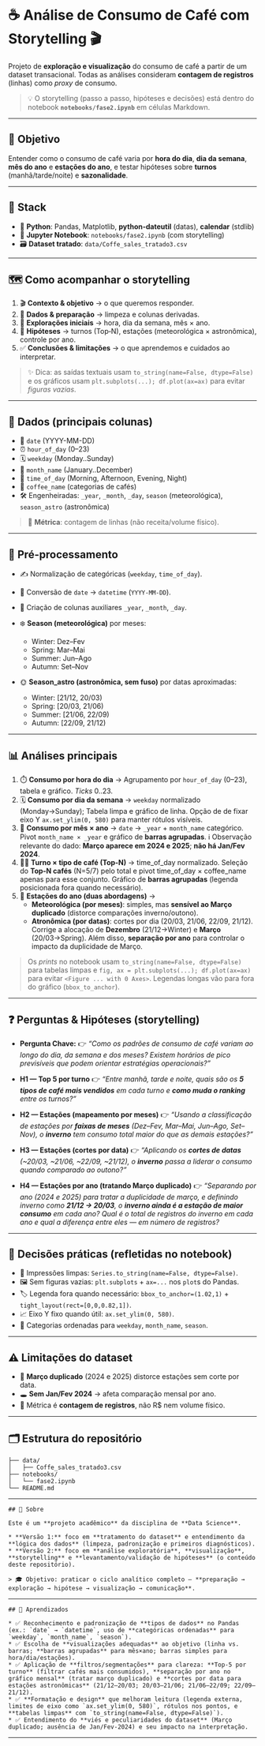 # ☕️ Análise de Consumo de Café com Storytelling 🎬

Projeto de **exploração e visualização** do consumo de café a partir de um dataset transacional. Todas as análises consideram **contagem de registros** (linhas) como *proxy* de consumo.

> 💡 O storytelling (passo a passo, hipóteses e decisões) está dentro do notebook **`notebooks/fase2.ipynb`** em células Markdown.

---

## 🎯 Objetivo

Entender como o consumo de café varia por **hora do dia**, **dia da semana**, **mês do ano** e **estações do ano**, e testar hipóteses sobre **turnos** (manhã/tarde/noite) e **sazonalidade**.

---

## 🧰 Stack

* 🐍 **Python**: Pandas, Matplotlib, **python-dateutil** (datas), **calendar** (stdlib)
* 📓 **Jupyter Notebook**: `notebooks/fase2.ipynb` (com storytelling)
* 🗃️ **Dataset tratado**: `data/Coffe_sales_tratado3.csv`

---

## 🗺️ Como acompanhar o storytelling

1. 🎬 **Contexto & objetivo** → o que queremos responder.
2. 🧹 **Dados & preparação** → limpeza e colunas derivadas.
3. 🔎 **Explorações iniciais** → hora, dia da semana, mês × ano.
4. 🧪 **Hipóteses** → turnos (Top‑N), estações (meteorológica × astronômica), controle por ano.
5. ✅ **Conclusões & limitações** → o que aprendemos e cuidados ao interpretar.

> ✨ Dica: as saídas textuais usam `to_string(name=False, dtype=False)` e os gráficos usam `plt.subplots(...); df.plot(ax=ax)` para evitar *figuras vazias*.

---

## 🧾 Dados (principais colunas)

* 📆 `date` (YYYY-MM-DD)
* ⏰ `hour_of_day` (0–23)
* 🗓️ `weekday` (Monday..Sunday)
* 📅 `month_name` (January..December)
* 🌇 `time_of_day` (Morning, Afternoon, Evening, Night)
* 🧉 `coffee_name` (categorias de cafés)
* 🛠️ Engenheiradas: `_year`, `_month`, `_day`, `season` (meteorológica), `season_astro` (astronômica)

> 📏 **Métrica**: contagem de linhas (não receita/volume físico).

---

## 🧼 Pré-processamento

* ✍️ Normalização de categóricas (`weekday`, `time_of_day`).
* 🔁 Conversão de `date` → `datetime` (`YYYY-MM-DD`).
* 🧱 Criação de colunas auxiliares `_year`, `_month`, `_day`.
* ❄️ **Season (meteorológica)** por meses:

  * Winter: Dez–Fev
  * Spring: Mar–Mai
  * Summer: Jun–Ago
  * Autumn: Set–Nov
* 🌞 **Season_astro (astronômica, sem fuso)** por datas aproximadas:

  * Winter: [21/12, 20/03)
  * Spring: [20/03, 21/06)
  * Summer: [21/06, 22/09)
  * Autumn: [22/09, 21/12)
---

## 📊 Análises principais

1. ⏱️ **Consumo por hora do dia** → Agrupamento por `hour_of_day` (0–23), tabela e gráfico. *Ticks* 0..23.
2. 🗓️ **Consumo por dia da semana** → `weekday` normalizado (Monday→Sunday); Tabela limpa e gráfico de linha. Opção de de fixar eixo Y `ax.set_ylim(0, 580)` para manter rótulos visíveis.
3. 📅 **Consumo por mês × ano** → `date` → `_year` + `month_name` categórico. Pivot `month_name × _year` e gráfico de **barras agrupadas**. ℹ️ Observação relevante do dado: **Março aparece em 2024 e 2025**; **não há Jan/Fev 2024**.
4. 👨‍🍳 **Turno × tipo de café (Top‑N)** → time_of_day normalizado. Seleção do **Top‑N cafés** (N=5/7) pelo total e pivot time_of_day × coffee_name apenas para esse conjunto. Gráfico de **barras agrupadas** (legenda posicionada fora quando necessário).
5. 🍂 **Estações do ano (duas abordagens)** →
   * **Meteorológica (por meses)**: simples, mas **sensível ao Março duplicado** (distorce comparações inverno/outono).
   * **Atronômica (por datas)**: cortes por dia (20/03, 21/06, 22/09, 21/12). Corrige a alocação de **Dezembro** (21/12→Winter) e **Março** (20/03→Spring).
     Além disso, **separação por ano** para controlar o impacto da duplicidade de Março.

> Os *prints* no notebook usam `to_string(name=False, dtype=False)` para tabelas limpas e `fig, ax = plt.subplots(...); df.plot(ax=ax)` para evitar `<Figure ... with 0 Axes>`. Legendas longas vão para fora do gráfico (`bbox_to_anchor`).

---

## ❓ Perguntas & Hipóteses (storytelling)

* **Pergunta Chave:**
  👉 *“Como os padrões de consumo de café variam ao longo do dia, da semana e dos meses? Existem horários de pico previsíveis que podem orientar estratégias operacionais?”*

* **H1 — Top 5 por turno**
  👉 *“Entre manhã, tarde e noite, quais são os **5 tipos de café mais vendidos** em cada turno e **como muda o ranking** entre os turnos?”*

* **H2 — Estações (mapeamento por meses)**
  👉 *“Usando a classificação de estações por **faixas de meses** (Dez–Fev, Mar–Mai, Jun–Ago, Set–Nov), o **inverno** tem consumo total maior do que as demais estações?”*

* **H3 — Estações (cortes por data)**
  👉 *“Aplicando os **cortes de datas** (~20/03, ~21/06, ~22/09, ~21/12), o **inverno** passa a liderar o consumo quando comparado ao outono?”*

* **H4 — Estações por ano (tratando Março duplicado)**
  👉 *“Separando por ano (2024 e 2025) para tratar a duplicidade de março, e definindo inverno como **21/12 → 20/03**, o **inverno ainda é a estação de maior consumo** em cada ano? Qual é o total de registros do inverno em cada ano e qual a diferença entre eles — em número de registros?*

---

## 🧠 Decisões práticas (refletidas no notebook)

* 🧾 Impressões limpas: `Series.to_string(name=False, dtype=False)`.
* 🖼️ Sem figuras vazias: `plt.subplots` + `ax=...` nos `plot`s do Pandas.
* 🏷️ Legenda fora quando necessário: `bbox_to_anchor=(1.02,1)` + `tight_layout(rect=[0,0,0.82,1])`.
* 📈 Eixo Y fixo quando útil: `ax.set_ylim(0, 580)`.
* 🧱 Categorias ordenadas para `weekday`, `month_name`, `season`.

---

## ⚠️ Limitações do dataset

* 🔁 **Março duplicado** (2024 e 2025) distorce estações sem corte por data.
* 🕳️ **Sem Jan/Fev 2024** → afeta comparação mensal por ano.
* 🧮 Métrica é **contagem de registros**, não R$ nem volume físico.

---

## 🗂️ Estrutura do repositório

```
├── data/
│   ├── Coffe_sales_tratado3.csv   
├── notebooks/
│   └── fase2.ipynb
└── README.md
```

---

```
## 📢 Sobre

Este é um **projeto acadêmico** da disciplina de **Data Science**.

* **Versão 1:** foco em **tratamento do dataset** e entendimento da **lógica dos dados** (limpeza, padronização e primeiros diagnósticos).
* **Versão 2:** foco em **análise exploratória**, **visualização**, **storytelling** e **levantamento/validação de hipóteses** (o conteúdo deste repositório).

> 🎓 Objetivo: praticar o ciclo analítico completo — **preparação → exploração → hipótese → visualização → comunicação**.
```

---

```
## 🎯 Aprendizados

* ✅ Reconhecimento e padronização de **tipos de dados** no Pandas (ex.: `date` → `datetime`, uso de **categóricas ordenadas** para `weekday`, `month_name`, `season`).
* ✅ Escolha de **visualizações adequadas** ao objetivo (linha vs. barras; **barras agrupadas** para mês×ano; barras simples para hora/dia/estações).
* ✅ Aplicação de **filtros/segmentações** para clareza: **Top-5 por turno** (filtrar cafés mais consumidos), **separação por ano no gráfico mensal** (tratar março duplicado) e **cortes por data para estações astronômicas** (21/12–20/03; 20/03–21/06; 21/06–22/09; 22/09–21/12).
* ✅ **Formatação e design** que melhoram leitura (legenda externa, limites de eixo como `ax.set_ylim(0, 580)`, rótulos nos pontos, e **tabelas limpas** com `to_string(name=False, dtype=False)`).
* ✅ Entendimento do **viés e peculiaridades do dataset** (Março duplicado; ausência de Jan/Fev‑2024) e seu impacto na interpretação.
```

---













